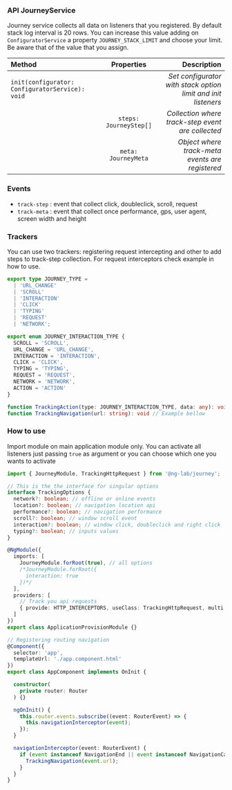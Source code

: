 ### API JourneyService

Journey service collects all data on listeners that you registered. By default stack log interval is 20 rows. You can increase this value adding on `ConfiguratorService` a property `JOURNEY_STACK_LIMIT` and choose your limit. Be aware that of the value that you assign.

<div class="md-card__table">

| **Method** | **Properties** | **Description** |
|:---|:---:|---:|
| `init(configurator: ConfiguratorService): void` | | *Set configurator with stack option limit and init listeners* |
| | `steps: JourneyStep[]` | *Collection where track-step event are collected* |
| | `meta: JourneyMeta` | *Object where track-meta events are registered* |

</div>

### Events

 - `track-step` : event that collect click, doubleclick, scroll, request
 - `track-meta` : event that collect once performance, gps, user agent, screen width and height

### Trackers

You can use two trackers: registering request intercepting and other to add steps to track-step collection. For request interceptors check example in how to use.

```typescript
export type JOURNEY_TYPE =
  | 'URL_CHANGE'
  | 'SCROLL'
  | 'INTERACTION'
  | 'CLICK'
  | 'TYPING'
  | 'REQUEST'
  | 'NETWORK';

export enum JOURNEY_INTERACTION_TYPE {
  SCROLL = 'SCROLL',
  URL_CHANGE = 'URL_CHANGE',
  INTERACTION = 'INTERACTION',
  CLICK = 'CLICK',
  TYPING = 'TYPING',
  REQUEST = 'REQUEST',
  NETWORK = 'NETWORK',
  ACTION = 'ACTION'
}

function TrackingAction(type: JOURNEY_INTERACTION_TYPE, data: any): void // For your custom needs
function TrackingNavigation(url: string): void // Example bellow

```

### How to use

Import module on main application module only. You can activate all listeners just passing `true` as argument or you
can choose which one you wants to activate

```typescript
import { JourneyModule, TrackingHttpRequest } from '@ng-lab/journey';

// This is the the interface for singular options
interface TrackingOptions {
  network?: boolean; // offline or online events
  location?: boolean; // navigation location api
  performance?: boolean; // navigation performance
  scroll?: boolean; // window scroll event
  interaction?: boolean; // window click, doubleclick and right click
  typing?: boolean; // inputs values
}

@NgModule({
  imports: [
    JourneyModule.forRoot(true), // all options
    /*JourneyModule.forRoot({
      interaction: true
    })*/
  ],
  providers: [
    // Track you api requests
    { provide: HTTP_INTERCEPTORS, useClass: TrackingHttpRequest, multi: true }
  ]
})
export class ApplicationProvisionModule {}

// Registering routing navigation
@Component({
  selector: 'app',
  templateUrl: './app.component.html'
})
export class AppComponent implements OnInit {

  constructor(
    private router: Router
  ) {}

  ngOnInit() {
    this.router.events.subscribe((event: RouterEvent) => {
      this.navigationInterceptor(event);
    });
  }

  navigationInterceptor(event: RouterEvent) {
    if (event instanceof NavigationEnd || event instanceof NavigationCancel || event instanceof NavigationError) {
      TrackingNavigation(event.url);
    }
  }
}
```
